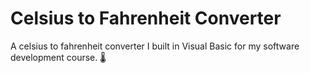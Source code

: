 # Celsius to Fahrenheit Converter

A celsius to fahrenheit converter I built in Visual Basic for my software development course. <span style="width: 100px">🌡️</span>
